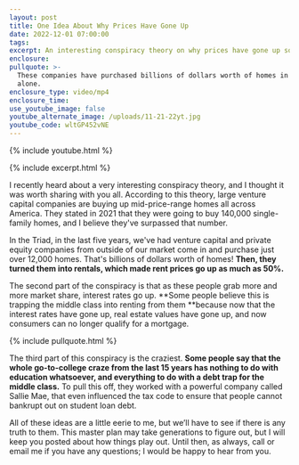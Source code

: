 ```yaml
---
layout: post
title: One Idea About Why Prices Have Gone Up
date: 2022-12-01 07:00:00
tags:
excerpt: An interesting conspiracy theory on why prices have gone up so much.
enclosure:
pullquote: >-
  These companies have purchased billions of dollars worth of homes in our area
  alone.
enclosure_type: video/mp4
enclosure_time:
use_youtube_image: false
youtube_alternate_image: /uploads/11-21-22yt.jpg
youtube_code: wltGP452vNE
---
```

{% include youtube.html %}

{% include excerpt.html %}

I recently heard about a very interesting conspiracy theory, and I thought it was worth sharing with you all. According to this theory, large venture capital companies are buying up mid-price-range homes all across America. They stated in 2021 that they were going to buy 140,000 single-family homes, and I believe they've surpassed that number.&nbsp;

In the Triad, in the last five years, we've had venture capital and private equity companies from outside of our market come in and purchase just over 12,000 homes. That's billions of dollars worth of homes\! **Then, they turned them into rentals, which made rent prices go up as much as 50%.**

The second part of the conspiracy is that as these people grab more and more market share, interest rates go up. **Some people believe this is trapping the middle class into renting from them&nbsp;**because now that the interest rates have gone up, real estate values have gone up, and now consumers can no longer qualify for a mortgage.

{% include pullquote.html %}

The third part of this conspiracy is the craziest. **Some people say that the whole go-to-college craze from the last 15 years has nothing to do with education whatsoever, and everything to do with a debt trap for the middle class.** To pull this off, they worked with a powerful company called Sallie Mae, that even influenced the tax code to ensure that people cannot bankrupt out on student loan debt.

All of these ideas are a little eerie to me, but we’ll have to see if there is any truth to them. This master plan may take generations to figure out, but I will keep you posted about how things play out. Until then, as always, call or email me if you have any questions; I would be happy to hear from you.